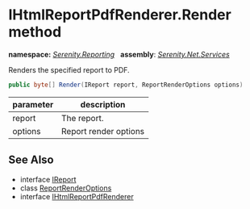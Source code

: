 # IHtmlReportPdfRenderer.Render method
**namespace:** *[Serenity.Reporting](../../README.md#serenity.reporting-namespace)*   **assembly**: *[Serenity.Net.Services](../../README.md)*

Renders the specified report to PDF.

```csharp
public byte[] Render(IReport report, ReportRenderOptions options)
```

| parameter | description |
| --- | --- |
| report | The report. |
| options | Report render options |

## See Also

* interface [IReport](../IReport.md)
* class [ReportRenderOptions](../ReportRenderOptions.md)
* interface [IHtmlReportPdfRenderer](../IHtmlReportPdfRenderer.md)